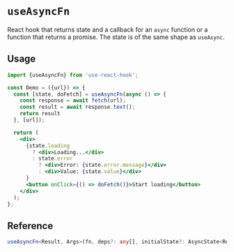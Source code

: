 # `useAsyncFn`

React hook that returns state and a callback for an `async` function or a
function that returns a promise. The state is of the same shape as `useAsync`.

## Usage

```jsx
import {useAsyncFn} from 'use-react-hook';

const Demo = ({url}) => {
  const [state, doFetch] = useAsyncFn(async () => {
    const response = await fetch(url);
    const result = await response.text();
    return result
  }, [url]);

  return (
    <div>
      {state.loading
        ? <div>Loading...</div>
        : state.error
          ? <div>Error: {state.error.message}</div>
          : <div>Value: {state.value}</div>
      }
      <button onClick={() => doFetch()}>Start loading</button>
    </div>
  );
};
```

## Reference

```ts
useAsyncFn<Result, Args>(fn, deps?: any[], initialState?: AsyncState<Result>);
```
